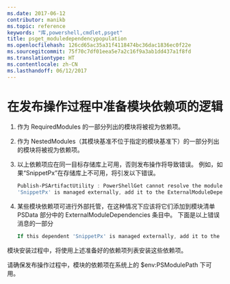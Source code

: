 ```yaml
---
ms.date: 2017-06-12
contributor: manikb
ms.topic: reference
keywords: "库,powershell,cmdlet,psget"
title: psget_moduledependencypopulation
ms.openlocfilehash: 126cd65ac35a31f4118474bc36dac1836ec0f22e
ms.sourcegitcommit: 75f70c7df01eea5e7a2c16f9a3ab1dd437a1f8fd
ms.translationtype: HT
ms.contentlocale: zh-CN
ms.lasthandoff: 06/12/2017
---
```

# <a name="logic-for-preparing-the-module-dependencies-during-publish-operation"></a>在发布操作过程中准备模块依赖项的逻辑
1.  作为 RequiredModules 的一部分列出的模块将被视为依赖项。
2.  作为 NestedModules（其模块基准不位于指定的模块基准下）的一部分列出的模块将被视为依赖项。

3.  以上依赖项应在同一目标存储库上可用，否则发布操作将导致错误。
    例如，如果“SnippetPx”在存储库上不可用，将引发以下错误。
    ```powershell
    Publish-PSArtifactUtility : PowerShellGet cannot resolve the module dependency 'SnippetPx' of the module 'TypePx' on the repository 'LocalRepo'. Verify that the dependent module 'SnippetPx' is available in the repository 'LocalRepo'. If this dependent
    'SnippetPx' is managed externally, add it to the ExternalModuleDependencies entry in the PSData section of the module manifest.
    ```
4.  某些模块依赖项可进行外部托管，在这种情况下应该将它们添加到模块清单 PSData 部分中的 ExternalModuleDependencies 条目中。
    下面是以上错误消息的一部分
    ```powershell
    If this dependent 'SnippetPx' is managed externally, add it to the ExternalModuleDependencies entry in the PSData section of the module manifest.
    ```

模块安装过程中，将使用上述准备好的依赖项列表安装这些依赖项。

请确保发布操作过程中，模块的依赖项在系统上的 $env:PSModulePath 下可用。

